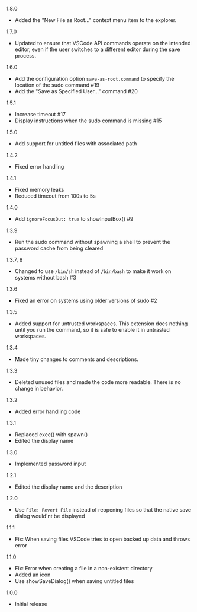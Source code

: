 1.8.0
- Added the "New File as Root..." context menu item to the explorer.

1.7.0
- Updated to ensure that VSCode API commands operate on the intended editor, even if the user switches to a different editor during the save process.

1.6.0
- Add the configuration option `save-as-root.command` to specify the location of the sudo command #19
- Add the "Save as Specified User…" command #20

1.5.1
- Increase timeout #17
- Display instructions when the sudo command is missing #15

1.5.0
- Add support for untitled files with associated path

1.4.2
- Fixed error handling

1.4.1
- Fixed memory leaks
- Reduced timeout from 100s to 5s

1.4.0
- Add `ignoreFocusOut: true` to showInputBox() #9

1.3.9
- Run the sudo command without spawning a shell to prevent the password cache from being cleared

1.3.7, 8
- Changed to use `/bin/sh` instead of `/bin/bash` to make it work on systems without bash #3

1.3.6
- Fixed an error on systems using older versions of sudo #2

1.3.5
- Added support for untrusted workspaces.
  This extension does nothing until you run the command, so it is safe to enable it in untrasted workspaces.

1.3.4
- Made tiny changes to comments and descriptions.

1.3.3
- Deleted unused files and made the code more readable. There is no change in behavior.

1.3.2
- Added error handling code

1.3.1
- Replaced exec() with spawn()
- Edited the display name

1.3.0
- Implemented password input

1.2.1
- Edited the display name and the description

1.2.0
- Use `File: Revert File` instead of reopening files so that the native save dialog would'nt be displayed

1.1.1
- Fix: When saving files VSCode tries to open backed up data and throws error

1.1.0
- Fix: Error when creating a file in a non-existent directory 
- Added an icon
- Use showSaveDialog() when saving untitled files

1.0.0
- Initial release
